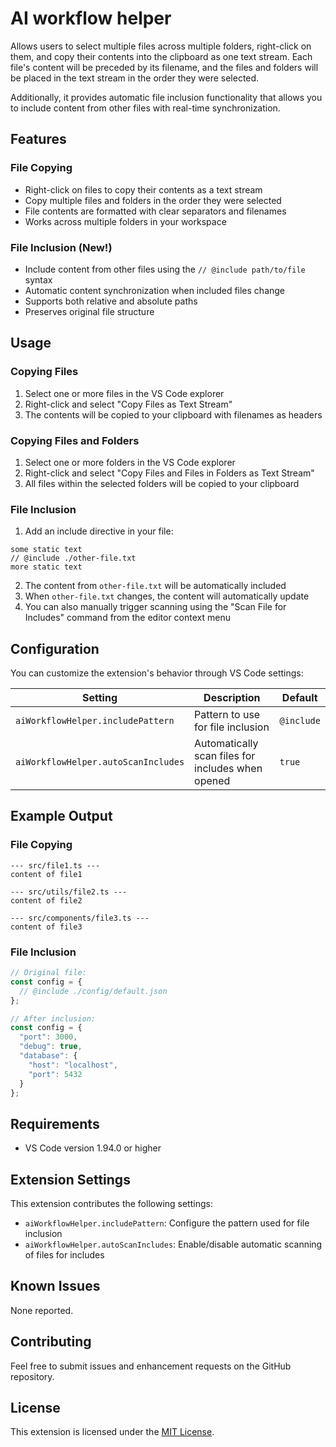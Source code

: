 # AI workflow helper

Allows users to select multiple files across multiple folders, right-click on them, and copy their contents into the clipboard as one text stream. Each file's content will be preceded by its filename, and the files and folders will be placed in the text stream in the order they were selected.

Additionally, it provides automatic file inclusion functionality that allows you to include content from other files with real-time synchronization.

## Features

### File Copying
- Right-click on files to copy their contents as a text stream
- Copy multiple files and folders in the order they were selected
- File contents are formatted with clear separators and filenames
- Works across multiple folders in your workspace

### File Inclusion (New!)
- Include content from other files using the `// @include path/to/file` syntax
- Automatic content synchronization when included files change
- Supports both relative and absolute paths
- Preserves original file structure

## Usage

### Copying Files
1. Select one or more files in the VS Code explorer
2. Right-click and select "Copy Files as Text Stream"
3. The contents will be copied to your clipboard with filenames as headers

### Copying Files and Folders
1. Select one or more folders in the VS Code explorer
2. Right-click and select "Copy Files and Files in Folders as Text Stream"
3. All files within the selected folders will be copied to your clipboard

### File Inclusion
1. Add an include directive in your file:
```
some static text
// @include ./other-file.txt
more static text
```
2. The content from `other-file.txt` will be automatically included
3. When `other-file.txt` changes, the content will automatically update
4. You can also manually trigger scanning using the "Scan File for Includes" command from the editor context menu

## Configuration

You can customize the extension's behavior through VS Code settings:

| Setting | Description | Default |
|---------|-------------|---------|
| `aiWorkflowHelper.includePattern` | Pattern to use for file inclusion | `@include` |
| `aiWorkflowHelper.autoScanIncludes` | Automatically scan files for includes when opened | `true` |

## Example Output

### File Copying
```
--- src/file1.ts ---
content of file1

--- src/utils/file2.ts ---
content of file2

--- src/components/file3.ts ---
content of file3
```

### File Inclusion
```typescript
// Original file:
const config = {
  // @include ./config/default.json
};

// After inclusion:
const config = {
  "port": 3000,
  "debug": true,
  "database": {
    "host": "localhost",
    "port": 5432
  }
};
```

## Requirements
- VS Code version 1.94.0 or higher

## Extension Settings
This extension contributes the following settings:
* `aiWorkflowHelper.includePattern`: Configure the pattern used for file inclusion
* `aiWorkflowHelper.autoScanIncludes`: Enable/disable automatic scanning of files for includes

## Known Issues
None reported.

## Contributing
Feel free to submit issues and enhancement requests on the GitHub repository.

## License
This extension is licensed under the [MIT License](LICENSE).
